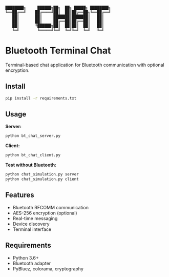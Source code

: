 ```
████████╗     ██████╗██╗  ██╗ █████╗ ████████╗
╚══██╔══╝    ██╔════╝██║  ██║██╔══██╗╚══██╔══╝
   ██║       ██║     ███████║███████║   ██║   
   ██║       ██║     ██╔══██║██╔══██║   ██║   
   ██║       ╚██████╗██║  ██║██║  ██║   ██║   
   ╚═╝        ╚═════╝╚═╝  ╚═╝╚═╝  ╚═╝   ╚═╝   
```

# Bluetooth Terminal Chat

Terminal-based chat application for Bluetooth communication with optional encryption.

## Install

```bash
pip install -r requirements.txt
```

## Usage

**Server:**
```bash
python bt_chat_server.py
```

**Client:**
```bash
python bt_chat_client.py
```

**Test without Bluetooth:**
```bash
python chat_simulation.py server
python chat_simulation.py client
```

## Features

- Bluetooth RFCOMM communication
- AES-256 encryption (optional)
- Real-time messaging
- Device discovery
- Terminal interface

## Requirements

- Python 3.6+
- Bluetooth adapter
- PyBluez, colorama, cryptography

